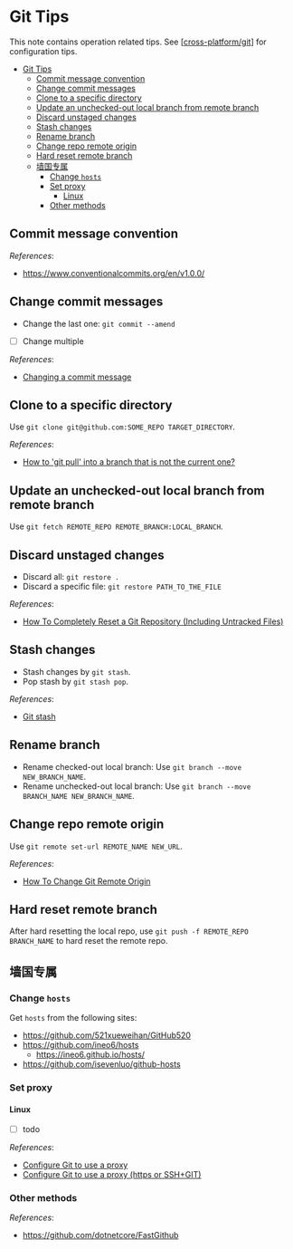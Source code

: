 # Git Tips

This note contains operation related tips. See [[cross-platform/git]] for configuration tips.

- [Git Tips](#git-tips)
    - [Commit message convention](#commit-message-convention)
    - [Change commit messages](#change-commit-messages)
    - [Clone to a specific directory](#clone-to-a-specific-directory)
    - [Update an unchecked-out local branch from remote branch](#update-an-unchecked-out-local-branch-from-remote-branch)
    - [Discard unstaged changes](#discard-unstaged-changes)
    - [Stash changes](#stash-changes)
    - [Rename branch](#rename-branch)
    - [Change repo remote origin](#change-repo-remote-origin)
    - [Hard reset remote branch](#hard-reset-remote-branch)
    - [墙国专属](#墙国专属)
        - [Change `hosts`](#change-hosts)
        - [Set proxy](#set-proxy)
            - [Linux](#linux)
        - [Other methods](#other-methods)

## Commit message convention

*References*:

- https://www.conventionalcommits.org/en/v1.0.0/

## Change commit messages

- Change the last one: `git commit --amend`
- [ ] Change multiple

*References*:

- [Changing a commit message](https://docs.github.com/en/pull-requests/committing-changes-to-your-project/creating-and-editing-commits/changing-a-commit-message)

## Clone to a specific directory

Use `git clone git@github.com:SOME_REPO TARGET_DIRECTORY`.

*References*:

- [How to 'git pull' into a branch that is not the current one?](https://stackoverflow.com/questions/651038/how-do-i-clone-a-git-repository-into-a-specific-folder)

## Update an unchecked-out local branch from remote branch

Use `git fetch REMOTE_REPO REMOTE_BRANCH:LOCAL_BRANCH`.

## Discard unstaged changes

- Discard all: `git restore .`
- Discard a specific file: `git restore PATH_TO_THE_FILE`

*References*:

- [How To Completely Reset a Git Repository (Including Untracked Files)](https://www.howtogeek.com/devops/how-to-completely-reset-a-git-repository-including-untracked-files/)

## Stash changes

- Stash changes by `git stash`.
- Pop stash by `git stash pop`.

*References*:

- [Git stash](https://www.atlassian.com/git/tutorials/saving-changes/git-stash)

## Rename branch

- Rename checked-out local branch: Use `git branch --move NEW_BRANCH_NAME`.
- Rename unchecked-out local branch: Use `git branch --move BRANCH_NAME NEW_BRANCH_NAME`.

## Change repo remote origin

Use `git remote set-url REMOTE_NAME NEW_URL`.

*References*:

- [How To Change Git Remote Origin](https://devconnected.com/how-to-change-git-remote-origin/)

## Hard reset remote branch

After hard resetting the local repo, use `git push -f REMOTE_REPO BRANCH_NAME` to hard reset the remote repo.

## 墙国专属

### Change `hosts`

Get `hosts` from the following sites:

- https://github.com/521xueweihan/GitHub520
- https://github.com/ineo6/hosts
    - https://ineo6.github.io/hosts/
- https://github.com/isevenluo/github-hosts

### Set proxy

#### Linux

- [ ] todo

*References*:

- [Configure Git to use a proxy](https://gist.github.com/evantoli/f8c23a37eb3558ab8765)
- [Configure Git to use a proxy (https or SSH+GIT)](https://gist.github.com/ozbillwang/005bd1dfc597a2f3a00148834ad3e551)

### Other methods

*References*:

- https://github.com/dotnetcore/FastGithub

[//begin]: # "Autogenerated link references for markdown compatibility"
[cross-platform/git]: ../notes_OS/cross-platform/git.md "Git Configuration"
[//end]: # "Autogenerated link references"
